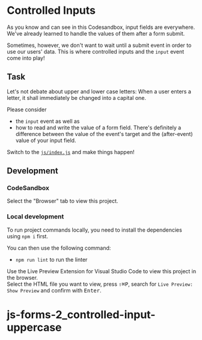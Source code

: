 # Controlled Inputs

As you know and can see in this Codesandbox, input fields are everywhere. We've already learned to handle the values of them after a form submit.

Sometimes, however, we don't want to wait until a submit event in order to use our users' data. This is where controlled inputs and the `input` event come into play!

## Task

Let's not debate about upper and lower case letters: When a user enters a letter, it shall immediately be changed into a capital one.

Please consider

- the `input` event as well as
- how to read and write the value of a form field. There's definitely a difference between the value of the event's target and the (after-event) value of your input field.

Switch to the [`js/index.js`](./js/index.js) and make things happen!

## Development

### CodeSandbox

Select the "Browser" tab to view this project.

### Local development

To run project commands locally, you need to install the dependencies using `npm i` first.

You can then use the following command:

- `npm run lint` to run the linter

Use the Live Preview Extension for Visual Studio Code to view this project in the browser.  
Select the HTML file you want to view, press <kbd>⇧</kbd><kbd>⌘</kbd><kbd>P</kbd>, search for `Live Preview: Show Preview` and confirm with <kbd>Enter</kbd>.
# js-forms-2_controlled-input-uppercase
